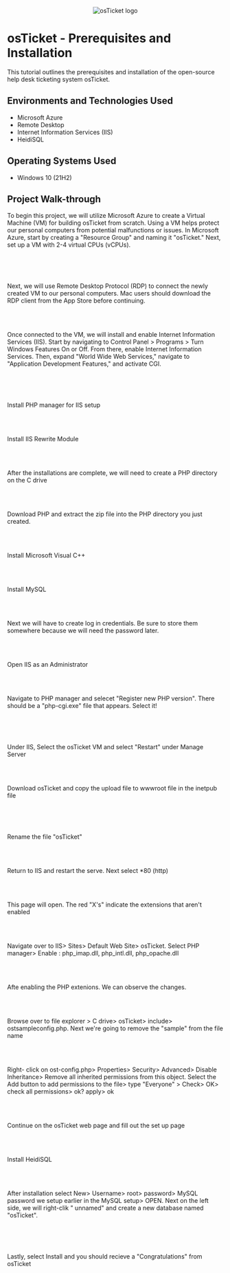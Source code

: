 <p align="center">
<img src="https://i.imgur.com/Clzj7Xs.png" alt="osTicket logo"/>
</p>

<h1>osTicket - Prerequisites and Installation</h1>
This tutorial outlines the prerequisites and installation of the open-source help desk ticketing system osTicket.<br />


<h2>Environments and Technologies Used</h2>

- Microsoft Azure 
- Remote Desktop
- Internet Information Services (IIS)
- HeidiSQL

<h2>Operating Systems Used </h2>

- Windows 10</b> (21H2)

<h2>Project Walk-through</h2>

To begin this project, we will utilize Microsoft Azure to create a Virtual Machine (VM) for building osTicket from scratch. Using a VM helps protect our personal computers from potential malfunctions or issues. In Microsoft Azure, start by creating a "Resource Group" and naming it "osTicket." Next, set up a VM with 2-4 virtual CPUs (vCPUs).
<br/>
<br/>
<img src="https://i.postimg.cc/2SF23Pdb/1.jpg" alt=""/>

<br/>
<br/>


Next, we will use Remote Desktop Protocol (RDP) to connect the newly created VM to our personal computers. Mac users should download the RDP client from the App Store before continuing.<br/>
<br/>

<img src="https://i.ibb.co/TqKgsPk/2.jpg" alt=""/>

<br/>
<br/>


Once connected to the VM, we will install and enable Internet Information Services (IIS). Start by navigating to Control Panel > Programs > Turn Windows Features On or Off. From there, enable Internet Information Services. Then, expand "World Wide Web Services," navigate to "Application Development Features," and activate CGI.
<br/>
<br/>
<img src="https://i.postimg.cc/7h0RxXxq/3.jpg" alt=""/>


<br/>
<br/>


Install PHP manager for IIS setup 
<br/>
<br/>

<img src="https://i.postimg.cc/PJHqf3m4/4.jpg" alt=""/>

<br/>
<br/>


Install IIS Rewrite Module
<br/>
<br/>


<img src="https://i.postimg.cc/GhcpZf33/5.jpg" alt=""/>

<br/>
<br/>


After the installations are complete, we will need to create a PHP directory on the C drive
<br/>
<br/>


<img src="https://i.ibb.co/3MJr1C0/6.jpg" alt=""/>

<br/>
<br/>

Download PHP and extract the zip file into the PHP directory you just created.
<br/>
<br/>


<img src="https://i.ibb.co/KW5yPDf/7.jpg" alt=""/>

<br/>
<br/>

Install Microsoft Visual C++
<br/>
<br/>


<img src="https://i.postimg.cc/W1qcKmZb/8.jpg" alt=""/>

<br/>
<br/>

Install MySQL
<br/>
<br/>


<img src="https://i.postimg.cc/QtXPXcF7/9.jpg" alt=""/>

<br/>
<br/>

Next we will have to create log in credentials. Be sure to store them somewhere because we will need the password later. 
<br/>
<br/>


<img src="https://i.postimg.cc/25xcX30S/10.jpg" alt=""/>

<br/>
<br/>

Open IIS as an Administrator 
<br/>
<br/>


<img src="https://i.postimg.cc/T3VCppMJ/11.jpg" alt=""/>

<br/>
<br/>

Navigate to PHP manager and selecet "Register new PHP version". There should be a "php-cgi.exe" file that appears. Select it!
<br/>
<br/>


<img src="https://i.ibb.co/s5MxXTg/12.jpg" alt=""/>
<img src="https://i.ibb.co/gwWx0ZX/13.jpg" alt=""/>


<br/>
<br/>

 Under IIS, Select the osTicket VM and select "Restart" under Manage Server
<br/>
<br/>


<img src="https://i.postimg.cc/k57w8q73/14.jpg" alt=""/>

<br/>
<br/>

Download osTicket and copy the upload file to wwwroot file in the inetpub file
<br/>
<br/>


<img src="https://i.postimg.cc/28vP7jNV/15.jpg" alt=""/>
<img src="https://i.postimg.cc/JnGFDMQ7/16.jpg" alt=""/>


<br/>
<br/>

Rename the file "osTicket"
<br/>
<br/>


<img src="https://i.ibb.co/Jt78dSP/17.jpg" alt=""/>

<br/>
<br/>

Return to IIS and restart the serve. Next select *80 (http) 
<br/>
<br/>


<img src="https://i.ibb.co/vQF7n7M/18.jpg" alt=""/>

<br/>
<br/>

This page will open. The red "X's" indicate the extensions that aren't enabled 
<br/>
<br/>


<img src="https://i.ibb.co/wRpmRgp/19.jpg" alt=""/>

<br/>
<br/>

Navigate over to IIS> Sites> Default Web Site> osTicket. Select PHP manager> Enable : php_imap.dll, php_intl.dll, php_opache.dll
<br/>
<br/>


<img src="https://i.ibb.co/W0tTgmw/20.jpg" alt=""/>

<br/>
<br/>

Afte enabling the PHP extenions. We can observe the changes. 
<br/>
<br/>

<img src="https://i.ibb.co/b7fVXzC/21.jpg" alt=""/>

<br/>
<br/>

Browse over to file explorer > C drive> osTicket> include> ostsampleconfig.php. Next we're going to remove the "sample" from the file name
<br/>
<br/>


<img src="https://i.ibb.co/G2thSYc/22.jpg" alt=""/>

<br/> 
<br/>

Right- click on ost-config.php> Properties> Security> Advanced> Disable Inheritance> Remove all inherited permissions from this object. Select the Add button to add permissions to the file> type "Everyone" > Check> OK> check all permissions> ok? apply> ok
<br/>
<br/>


<img src="https://i.ibb.co/S6KZX5Z/23.jpg" alt=""/>

<br/>
<br/>

Continue on the osTicket web page and fill out the set up page
<br/>
<br/>


<img src="https://i.ibb.co/BgGWgfn/24.jpg" alt=""/>

<br/>
<br/>

Install HeidiSQL
<br/>
<br/>


<img src="https://i.ibb.co/C0T7wkf/25.jpg" alt=""/>

<br/>
<br/>

After installation select New> Username> root> password> MySQL password we setup earlier in the MySQL setup> OPEN. Next on the left side, we will right-clik " unnamed" and create a new database named "osTicket". 
<br/>
<br/>

  
<img src="https://i.ibb.co/59yzcGC/26.jpg" alt=""/>
<img src="https://i.ibb.co/YP0xS0g/27.jpg" alt=""/>


<br/>
<br/>

Lastly, select Install and you should recieve a "Congratulations" from osTicket
<br/>
<br/>


<img src="https://i.ibb.co/zhVMSmf/28.jpg" alt=""/>
<img src="https://i.ibb.co/Rz805hL/29.jpg" alt=""/>



